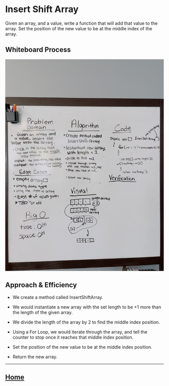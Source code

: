 # Insert Shift Array

Given an array, and a value, write a function that will add that value to the array.
Set the position of the new value to be at the middle index of the array.

## Whiteboard Process
<!-- Embedded whiteboard image -->

![Image of Whiteboard Process](insertshiftarray.jpg)

## Approach & Efficiency
<!-- What approach did you take? Discuss Why. What is the Big O space/time for this approach? -->

* We create a method called InsertShiftArray.

* We would instantiate a new array with the set length to be +1 more than the length of the given array.

* We divide the length of the array by 2 to find the middle index position.

<!-- * Set counter to [i = 0] ? -->

* Using a For Loop, we would iterate through the array, and tell the counter to stop once it reaches that middle index position.

* Set the position of the new value to be at the middle index position.

* Return the new array.

_____

## [Home](/README.md)
